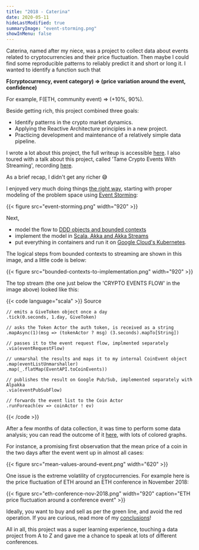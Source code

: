 ```yaml
---
title: "2018 - Caterina"
date: 2020-05-11
hideLastModified: true
summaryImage: "event-storming.png"
showInMenu: false
---
```


Caterina, named after my niece, was a project to collect data about events related to cryptocurrencies and their price
fluctuation. Then maybe I could find some reproducible patterns to reliably predict it and short or long it. I wanted to
identify a function such that

**F(cryptocurrency, event category) => (price variation around the event, confidence)**

For example, F(ETH, community event) => (+10%, 90%).

Beside getting rich, this project combined three goals:

- Identify patterns in the crypto market dynamics.
- Applying the Reactive Architecture principles in a new project.
- Practicing development and maintenance of a relatively simple data pipeline.

I wrote a lot about this project, the full writeup is accessible [here](../../blog/caterina_side_project).
I also toured with a talk about this project, called 'Tame Crypto Events With Streaming', recording [here](https://www.youtube.com/watch?v=wk8g83XRUzQ).

As a brief recap, I didn't get any richer 😅

I enjoyed very much doing things [the right way](https://medium.com/@ticofab/doing-things-the-proper-way-b085068cba71),
starting with proper modeling of the problem space using [Event Storming](https://medium.com/@ticofab/an-eventful-crypto-storm-2a5ed95e5eaf):

{{< figure src="event-storming.png" width="920" >}}

Next,

* model the flow to [DDD objects and bounded contexts](https://medium.com/@ticofab/from-event-storming-to-architecture-c2dc49e9c2d0)
* implement the model in [Scala, Akka and Akka Streams](https://medium.com/@ticofab/monitor-crypto-events-with-akka-stream-b2d5d6687804)
* put everything in containers and run it on [Google Cloud's Kubernetes](https://medium.com/@ticofab/from-scala-app-to-kubernetes-pod-d67e0cd6bfaf).

The logical steps from bounded contexts to streaming are shown in this image, and a little code is below:

{{< figure src="bounded-contexts-to-implementation.png" width="920" >}}

The top stream (the one just below the 'CRYPTO EVENTS FLOW' in the image above) looked like this:

{{< code language="scala" >}}
Source

    // emits a GiveToken object once a day
    .tick(0.seconds, 1.day, GiveToken)
    
    // asks the Token Actor the auth token, is received as a string
    .mapAsync(1)(msg => (tokenActor ? msg) (3.seconds).mapTo[String])
    
    // passes it to the event request flow, implmented separately
    .via(eventRequestFlow)
    
    // unmarshal the results and maps it to my internal CoinEvent object
    .map(eventListUnmarshaller)
    .map(_.flatMap(EventAPI.toCoinEvents))
    
    // publishes the result on Google Pub/Sub, implemented separately with Alpakka
    .via(eventPubSubFlow)
    
    // forwards the event list to the Coin Actor
    .runForeach(ev => coinActor ! ev)
{{< /code >}}

After a few months of data collection, it was time to perform some data analysis; you can read the outcome of it
[here](https://medium.com/the-capital/data-analysis-on-crypto-events-d66d358b608c), with lots of colored graphs.

For instance, a promising first observation that the mean price of a coin in the two days after the event went up in almost
all cases:

{{< figure src="mean-values-around-event.png" width="620" >}}

One issue is the extreme volatility of cryptocurrencies. For example here is the price fluctuation of ETH around an
ETH conference in November 2018:

{{< figure src="eth-conference-nov-2018.png" width="920" caption="ETH price fluctuation around a conference event" >}}

Ideally, you want to buy and sell as per the green line, and avoid the red operation. If you are curious, read more of my
[conclusions](https://medium.com/the-capital/data-analysis-on-crypto-events-d66d358b608c)!

All in all, this project was a super learning experience, touching a data project from A to Z and gave me a chance to
speak at lots of different conferences.


